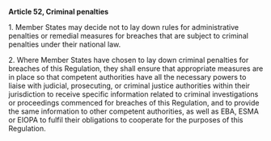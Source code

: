 **Article 52, Criminal penalties**

  


1\. Member States may decide not to lay down rules for administrative penalties or remedial measures for breaches that are subject to criminal penalties under their national law.

  


2\. Where Member States have chosen to lay down criminal penalties for breaches of this Regulation, they shall ensure that appropriate measures are in place so that competent authorities have all the necessary powers to liaise with judicial, prosecuting, or criminal justice authorities within their jurisdiction to receive specific information related to criminal investigations or proceedings commenced for breaches of this Regulation, and to provide the same information to other competent authorities, as well as EBA, ESMA or EIOPA to fulfil their obligations to cooperate for the purposes of this Regulation.